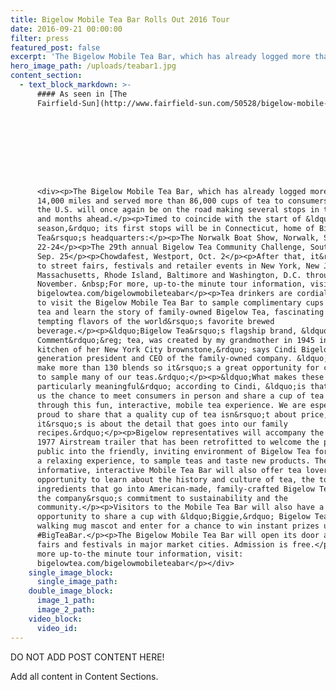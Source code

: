 ```yaml
---
title: Bigelow Mobile Tea Bar Rolls Out 2016 Tour
date: 2016-09-21 00:00:00
filter: press
featured_post: false
excerpt: 'The Bigelow Mobile Tea Bar, which has already logged more than 14,000 miles and served more than 86,000 cups of tea to consumers across the U.S. will once again be on the road making several stops in the weeks and months ahead.'
hero_image_path: /uploads/teabar1.jpg
content_section:
  - text_block_markdown: >-
      #### As seen in [The
      Fairfield-Sun](http://www.fairfield-sun.com/50528/bigelow-mobile-tea-bar-rolls-out-2016-tour/):









      <div><p>The Bigelow Mobile Tea Bar, which has already logged more than
      14,000 miles and served more than 86,000 cups of tea to consumers across
      the U.S. will once again be on the road making several stops in the weeks
      and months ahead.</p><p>Timed to coincide with the start of &ldquo;tea
      season,&rdquo; its first stops will be in Connecticut, home of Bigelow
      Tea&rsquo;s headquarters:</p><p>The Norwalk Boat Show, Norwalk, Sep.
      22-24</p><p>The 29th annual Bigelow Tea Community Challenge, Southport,
      Sep. 25</p><p>Chowdafest, Westport, Oct. 2</p><p>After that, it&rsquo;s on
      to street fairs, festivals and retailer events in New York, New Jersey,
      Massachusetts, Rhode Island, Baltimore and Washington, D.C. throughout
      November. &nbsp;For more, up-to-the minute tour information, visit
      bigelowtea.com/bigelowmobileteabar</p><p>Tea drinkers are cordially invited
      to visit the Bigelow Mobile Tea Bar to sample complimentary cups of Bigelow
      tea and learn the story of family-owned Bigelow Tea, fascinating lore and
      tempting flavors of the world&rsquo;s favorite brewed
      beverage.</p><p>&ldquo;Bigelow Tea&rsquo;s flagship brand, &ldquo;Constant
      Comment&rdquo;&reg; tea, was created by my grandmother in 1945 in the
      kitchen of her New York City brownstone,&rdquo; says Cindi Bigelow, third
      generation president and CEO of the family-owned company. &ldquo;Today we
      make more than 130 blends so it&rsquo;s a great opportunity for consumers
      to sample many of our teas.&rdquo;</p><p>&ldquo;What makes these visits
      particularly meaningful&rdquo; according to Cindi, &ldquo;is that it gives
      us the chance to meet consumers in person and share a cup of tea with them
      through this fun, interactive, mobile tea experience. We are especially
      proud to share that a quality cup of tea isn&rsquo;t about price,
      it&rsquo;s is about the detail that goes into our family
      recipes.&rdquo;</p><p>Bigelow representatives will accompany the customized
      1977 Airstream trailer that has been retrofitted to welcome the press and
      public into the friendly, inviting environment of Bigelow Tea for
      a relaxing experience, to sample teas and taste new products. The fun,
      informative, interactive Mobile Tea Bar will also offer tea lovers the
      opportunity to learn about the history and culture of tea, the top quality
      ingredients that go into American-made, family-crafted Bigelow Teas, and
      the company&rsquo;s commitment to sustainability and the
      community.</p><p>Visitors to the Mobile Tea Bar will also have a photo
      opportunity to share a cup with &ldquo;Biggie,&rdquo; Bigelow Tea&rsquo;s
      walking mug mascot and enter for a chance to win instant prizes using
      #BigTeaBar.</p><p>The Bigelow Mobile Tea Bar will open its door at street
      fairs and festivals in major market cities. Admission is free.</p><p>For
      more up-to-the minute tour information, visit:
      bigelowtea.com/bigelowmobileteabar</p></div>
    single_image_block:
      single_image_path:
    double_image_block:
      image_1_path:
      image_2_path:
    video_block:
      video_id:
---
```



DO NOT ADD POST CONTENT HERE!

Add all content in Content Sections.